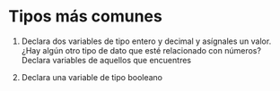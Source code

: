 # Tipos más comunes
1. Declara dos variables de tipo entero y decimal y asígnales un valor. ¿Hay algún otro tipo de dato que esté relacionado con números? Declara variables de aquellos que encuentres

2. Declara una variable de tipo booleano